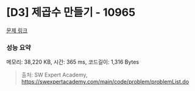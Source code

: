 # [D3] 제곱수 만들기 - 10965 

[문제 링크](https://swexpertacademy.com/main/code/problem/problemDetail.do?contestProbId=AXWXH_h695kDFAST) 

### 성능 요약

메모리: 38,220 KB, 시간: 365 ms, 코드길이: 1,316 Bytes



> 출처: SW Expert Academy, https://swexpertacademy.com/main/code/problem/problemList.do